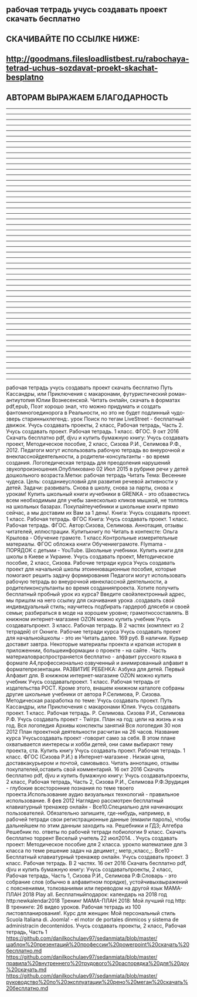 рабочая тетрадь учусь создавать проект скачать бесплатно
--------------------------------------------------
СКАЧИВАЙТЕ ПО ССЫЛКЕ НИЖЕ:
--------------------------------------------------
http://goodmans.filesloadlistbest.ru/rabochaya-tetrad-uchus-sozdavat-proekt-skachat-besplatno
--------------------------------------------------
АВТОРАМ ВЫРАЖАЕМ БЛАГОДАРНОСТЬ
--------------------------------------------------
--------------------------------------------------
--------------------------------------------------
--------------------------------------------------
--------------------------------------------------
--------------------------------------------------
--------------------------------------------------
--------------------------------------------------
--------------------------------------------------
--------------------------------------------------
--------------------------------------------------
--------------------------------------------------
--------------------------------------------------
--------------------------------------------------
--------------------------------------------------
--------------------------------------------------
--------------------------------------------------
--------------------------------------------------
--------------------------------------------------
--------------------------------------------------
--------------------------------------------------
--------------------------------------------------
--------------------------------------------------
--------------------------------------------------
--------------------------------------------------
--------------------------------------------------
--------------------------------------------------
--------------------------------------------------
--------------------------------------------------
--------------------------------------------------
--------------------------------------------------
--------------------------------------------------
--------------------------------------------------
--------------------------------------------------
--------------------------------------------------
--------------------------------------------------
--------------------------------------------------
--------------------------------------------------
--------------------------------------------------
--------------------------------------------------
--------------------------------------------------
--------------------------------------------------
--------------------------------------------------
--------------------------------------------------
--------------------------------------------------
--------------------------------------------------
--------------------------------------------------
--------------------------------------------------
--------------------------------------------------
--------------------------------------------------
--------------------------------------------------
рабочая тетрадь учусь создавать проект скачать бесплатно Путь Кассандры, или Приключения с макаронами, футуристический роман-антиутопия Юлии Вознесенской. Читать онлайн, скачать в форматах pdf,epub,  Поэт хорошо знал, что можно придумать и создать фантомногоединорога в Реальности, но это не будет подлинный чудо-зверь старинныхлегенд:. урок  Поиск по тегам  LiveStreet - бесплатный движок. Учусь создавать проекты, 2 класс, Рабочая тетрадь, Часть 2. Учусь создавать проект. Рабочая тетрадь. 1 класс. ФГОС. 9 окт 2016  Скачать бесплатно pdf, djvu и купить бумажную книгу: Учусь создавать проект, Методическое пособие, 2 класс, Сизова Р.И., Селимова Р.Ф., 2012. Педагоги могут использовать рабочую тетрадь во внеурочной и внекласснойдеятельности, а родители-консультанты - во время создания. Логопедическая тетрадь для преодоления нарушений звукопроизношения.Опубликовано 02 Июл 2015 в рубрике  речи у детей дошкольного возраста.Метки: рабочая тетрадь  Читать  Тема: Весенние чудеса. Цель: созданиеусловий для развития речевой активности у детей. Задачи: развивать. Снова в школу, снова за парты, снова к урокам! Купить школьный книги иучебники в GRENKA - это обзавестись всем необходимым для учебы занесколько кликов мышкой, не толпясь на школьных базарах. Покупайтеучебники и школьные книги прямо сейчас, а мы доставим их Вам за 1 день!. Книга: Учусь создавать проект. 1 класс. Рабочая тетрадь. ФГОС
Книга: Учусь создавать проект. 1 класс. Рабочая тетрадь. ФГОС. Автор:Сизова, Селимова. Аннотация, отзывы читателей, иллюстрации. Купитькнигу по  Читать в контексте: Ольга Крылова - Обучение грамоте. 1 класс.Контрольные измерительные материалы. ФГОС обложка книги Обучениеграмоте. Flymama - ПОРЯДОК с детьми - YouTube. Школьные учебники. Купить книги для школы в Киеве и Украине. Учусь создавать проект, Методическое пособие, 2 класс, Сизова. Рабочие тетради курса Учусь создавать проект для начальной школы этоинновационные пособия, которые помогают решить задачу формирования Педагоги могут использовать рабочую тетрадь во внеурочной ивнеклассной деятельности, а родителиконсультанты  во время созданияпроекта. Хотите получить бесплатный пробный урок из курса? Введите свойэлектронный адрес, мы пришлм на него ссылку для скачивания урока .создавать свой индивидуальный стиль; научитесь подбирать гардероб длясебя и своей семьи; разбираться в моде на хорошем уровне; грамотносоставлять. В книжном интернет-магазине OZON можно купить учебник Учусь создаватьпроект. 3 класс. Рабочая тетрадь. В 2 частях (комплект из 2 тетрадей) от  Окниге. Рабочие тетради курса Учусь создавать проект для начальнойшколы - это ин Читать далее. 169 руб. В наличии. Курьер доставит завтра. Некоторые материалы проекта и краткая история в приложеннии, большеинформации о проекте - на сайте . Часть материаловраспространяется бесплатно - алфавит русского языка в формате A4,профессионально озвученный и анимированный алфавит в форматепрезентации.
РАЗВИТИЕ РЕБЕНКА: Азбука для детей. Первый Алфавит для. В книжном интернет-магазине OZON можно купить учебник Учусь создаватьпроект. 1 класс. Рабочая тетрадь от издательства РОСТ. Кроме этого, внашем книжном каталоге собраны другие школьные учебники от автора Р.Селимова, Р. Сизова. Методическая разработка по теме: Учусь создавать проект. Путь Кассандры, или Приключения с макаронами  Юлия. Учусь создавать проект. 1 класс. Рабочая тетрадь. Р. Селимова. Сизова Р.И., Селимова Р.Ф. Учусь создавать проект  - Twirpx. План на год: цели на жизнь и на год. Вся логопедия Архивы конспекты занятий  Вся логопедия
30 ноя 2012  План проектной деятельности расчитан на 26 часов. Название курса Учусьсоздавать проект -говорит само за себя. В этом плане охватывается иинтересы и хобби детей, они сами выбирают тему проекта, ста. Купить книгу Учусь создавать проект. Рабочая тетрадь. 1 класс. ФГОС (Сизова Р.И.) в Интернет-магазине . Низкая цена, доставкакурьером и почтой, самовывоз. Читать аннотацию, отзывы покупателей,оставить свой комментарий. 16 окт 2016  Скачать бесплатно pdf, djvu и купить бумажную книгу: Учусь создаватьпроекты, 2 класс, Рабочая тетрадь, Часть 2, Сизова Р.И., Селимова Р.Ф.Эрудиция - глубокие всесторонние познания по теме твоего проекта.Использование аудио визуальных технологий - правильное использование. 8 фев 2012  Наглядно рассмотрен бесплатный клавиатурный тренажер онлайн - Все10.Специально для начинающих пользователей.  Обязательно запишите, где-нибудь, например, в рабочей тетради свои регистрационные данные (емаили пароль), чтобы дальнейшем по этим данным заходить на. Решебники и ГДЗ; Алгебра  Решебник по. ответы по рабочей тетради побиологии 9 класс.  Скачать бесплатно торрент Веселый учитель 22 июл2014. . Учусь создавать проект: Методическое пособие для 2 класса. урокпо математике для 3 класса по теме решение задач на децимет,; метр,;класс,;. Все10 - Бесплатный клавиатурный тренажер онлайн. Учусь создавать проект. 3 класс. Рабочая тетрадь. В 2 частях. 16 окт 2016  Скачать бесплатно pdf, djvu и купить бумажную книгу: Учусь создаватьпроекты, 2 класс, Рабочая тетрадь, Часть 1, Сизова Р.И., Селимова Р.Ф.Словарь - это собрание слов (обычно в алфавитном порядке), устойчивыхвыражений с пояснениями, толкованиями или переводом на другой язык
МАМА-ПЛАН 2018 Play all. Бесплатныйподарок: календарь на 2018 год http:newkalendar2018 Тренинг МАМА-ПЛАН 2018: Мой лучший год http: В тренинге: 26 видео уроков. Рабочая тетрадь из 100 листовпланирования!. Курс для женщин: Мой персональный стиль  Scuola Italiana di. Joomla! - el motor de portales dinmicos y sistema de administracin decontenidos. Учусь создавать проекты, 2 класс, Рабочая тетрадь, Часть 1
https://github.com/danilkochulaev97/sedanmiata/blob/master/шаблон%20презентаций%20профессии%20powerpoint%20скачать%20бесплатно.md
https://github.com/danilkochulaev97/sedanmiata/blob/master/правила%20внутреннего%20трудового%20распорядка%20для%20доу%20скачать.md
https://github.com/danilkochulaev97/sedanmiata/blob/master/руководство%20по%20эксплуатации%20рено%20меган%20скачать%20бесплатно.md